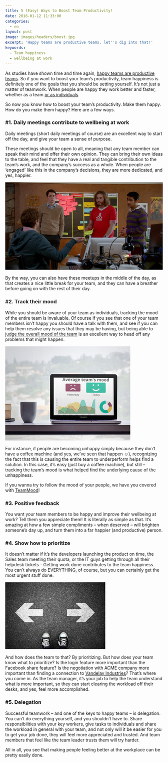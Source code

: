 ```yaml
---
title: 5 (Easy) Ways to Boost Team Productivity!
date: 2016-01-12 11:33:00
categories:
  - en
layout: post
image: images/headers/boost.jpg
excerpt: 'Happy teams are productive teams, let''s dig into that!'
keywords:
  - Team happiness
  - well­being at work
---
```


As studies have shown time and time again, [happy teams are productive teams](http://www2.warwick.ac.uk/newsandevents/pressreleases/new_study_shows/). So if you want to boost your team’s productivity, team happiness is definitely one of the goals that you should be setting yourself. It’s not just a matter of teamwork. When people are happy&shy; they work better and faster, whether as a team [or as individuals](http://www.inc.com/jessica-stillman/happiness-makes-your-brain-work-better.html).

So now you know how to boost your team’s productivity. Make them happy. How do you make them happy? Here are a few ways.

### \#1. Daily meetings contribute to wellbeing at work

Daily meetings (short daily meetings of course) are an excellent way to start off the day, and give your team a sense of purpose.

These meetings should be open to all, meaning that any team member can speak their mind and offer their own opinion. They can bring their own ideas to the table, and feel that they have a real and tangible contribution to the team’s work, and the company’s success as a whole. When people are ‘engaged’ like this in the company’s decisions, they are more dedicated, and yes, happier.

<img class="center" src="/images/posts/daily_meeting.png" alt="Daily meeting">

By the way, you can also have these meetups in the middle of the day, as that creates a nice little break for your team, and they can have a breather before going on with the rest of their day.

### \#2. Track their mood

While you should be aware of your team as individuals, tracking the mood of the entire team is invaluable. Of course if you see that one of your team members isn’t happy you should have a talk with them, and see if you can help them resolve any issues that they may be having, but being able to [judge the overall mood of the team](/2019/03/29/why-doing-team-health-checks.html) is an excellent way to head off any problems that might happen.

<a href="https://www.teammood.com/"><img src="/images/posts/teammood-main-en.jpg" alt="Track the mood"></a>

For instance, if people are becoming unhappy simply because they don’t have a coffee machine (and yes, we’ve seen that happen ☺), recognizing the fact that this is causing the entire team to underperform helps find a solution. In this case, it’s easy (just buy a coffee machine), but still – tracking the team’s mood is what helped find the underlying cause of the unhappiness.

If you wanna try to follow the mood of your people, we have you covered with [TeamMood](https://www.teammood.com/)\!

### \#3. Positive feedback

You want your team members to be happy and improve their wellbeing at work? Tell them you appreciate them\! It is literally as simple as that. It’s amazing at how a few simple compliments – when deserved – will brighten someone’s day up, and turn them into a far happier (and productive) person.

### \#4. Show how to prioritize

It doesn’t matter if it’s the developers launching the product on time, the Sales team meeting their quota, or the IT guys getting through all their helpdesk tickets - Getting work done contributes to the team happiness. You can’t always do EVERYTHING, of course, but you can certainly get the most urgent stuff done.

<img src="/images/posts/priority.jpg" alt="Prioritize">

And how does the team to that? By prioritizing. But how does your team know what to prioritize? Is the login feature more important than the Facebook share feature? Is the negotiation with ACME company more important than finding a connection to [Vandelay Industries](http://seinfeld.wikia.com/wiki/Vandelay_Industries)? That’s where you come in. As the team manager, it’s your job to help the team understand what is more important, so they can start clearing the workload off their desks, and yes, feel more accomplished.

### \#5. Delegation

Successful teamwork – and one of the keys to happy teams – is delegation. You can’t do everything yourself, and you shouldn’t have to. Share responsibilities with your key workers, give tasks to individuals and share the workload in general with your team, and not only will it be easier for you to get your job done, they will feel more appreciated and trusted. And team members that feel like the team leader trusts them&shy; will try harder.

All in all, you see that making people feeling better at the workplace can be pretty easily done.